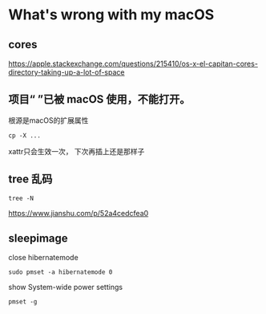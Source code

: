 # What's wrong with my macOS

## cores
https://apple.stackexchange.com/questions/215410/os-x-el-capitan-cores-directory-taking-up-a-lot-of-space

## 项目“ ”已被 macOS 使用，不能打开。
根源是macOS的扩展属性
```
cp -X ...
```
xattr只会生效一次， 下次再插上还是那样子

## tree 乱码
```
tree -N
```
https://www.jianshu.com/p/52a4cedcfea0

## sleepimage
close hibernatemode
```
sudo pmset -a hibernatemode 0
```
show System-wide power settings
```
pmset -g
```

